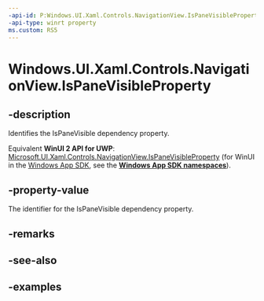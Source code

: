 ```yaml
---
-api-id: P:Windows.UI.Xaml.Controls.NavigationView.IsPaneVisibleProperty
-api-type: winrt property
ms.custom: RS5
---
```


<!-- Property syntax.
public DependencyProperty IsPaneVisibleProperty { get; }
-->

# Windows.UI.Xaml.Controls.NavigationView.IsPaneVisibleProperty

## -description

Identifies the IsPaneVisible dependency property.

Equivalent **WinUI 2 API for UWP**: [Microsoft.UI.Xaml.Controls.NavigationView.IsPaneVisibleProperty](/windows/winui/api/microsoft.ui.xaml.controls.navigationview.ispanevisibleproperty) (for WinUI in the [Windows App SDK](/windows/apps/windows-app-sdk/), see the **[Windows App SDK namespaces](/windows/windows-app-sdk/api/winrt/)**).

## -property-value

The identifier for the IsPaneVisible dependency property.

## -remarks

## -see-also

## -examples

